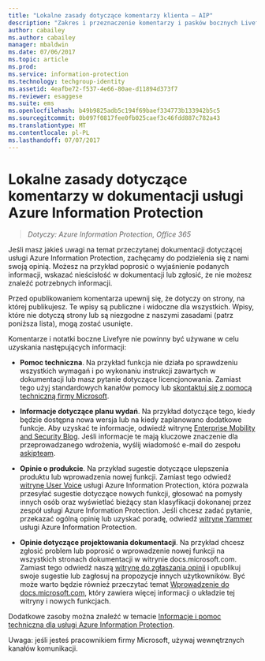 ```yaml
---
title: "Lokalne zasady dotyczące komentarzy klienta — AIP"
description: "Zakres i przeznaczenie komentarzy i pasków bocznych Livefyre dla dokumentacji usługi Azure Information Protection."
author: cabailey
ms.author: cabailey
manager: mbaldwin
ms.date: 07/06/2017
ms.topic: article
ms.prod: 
ms.service: information-protection
ms.technology: techgroup-identity
ms.assetid: 4eafbe72-f537-4e66-80ae-d11894d373f7
ms.reviewer: esaggese
ms.suite: ems
ms.openlocfilehash: b49b9825adb5c194f69baef334773b133942b5c5
ms.sourcegitcommit: 0b097f0817fee0fb025caef3c46fdd887c782a43
ms.translationtype: MT
ms.contentlocale: pl-PL
ms.lasthandoff: 07/07/2017
---
```

# <a name="house-rules-for-comments-on-the-azure-information-protection-documentation"></a>Lokalne zasady dotyczące komentarzy w dokumentacji usługi Azure Information Protection

>*Dotyczy: Azure Information Protection, Office 365*

Jeśli masz jakieś uwagi na temat przeczytanej dokumentacji dotyczącej usługi Azure Information Protection, zachęcamy do podzielenia się z nami swoją opinią. Możesz na przykład poprosić o wyjaśnienie podanych informacji, wskazać nieścisłość w dokumentacji lub zgłosić, że nie możesz znaleźć potrzebnych informacji. 

Przed opublikowaniem komentarza upewnij się, że dotyczy on strony, na której publikujesz. Te wpisy są publiczne i widoczne dla wszystkich. Wpisy, które nie dotyczą strony lub są niezgodne z naszymi zasadami (patrz poniższa lista), mogą zostać usunięte.
 
Komentarze i notatki boczne Livefyre nie powinny być używane w celu uzyskania następujących informacji:
 
- **Pomoc techniczna**. Na przykład funkcja nie działa po sprawdzeniu wszystkich wymagań i po wykonaniu instrukcji zawartych w dokumentacji lub masz pytanie dotyczące licencjonowania. Zamiast tego użyj standardowych kanałów pomocy lub [skontaktuj się z pomocą techniczną firmy Microsoft](./get-started/information-support.md#to-contact-microsoft-support).

- **Informacje dotyczące planu wydań**. Na przykład dotyczące tego, kiedy będzie dostępna nowa wersja lub na kiedy zaplanowano dodatkowe funkcje. Aby uzyskać te informacje, odwiedź witrynę [Enterprise Mobility and Security Blog](https://blogs.technet.microsoft.com/enterprisemobility/?product=azure-information-protection,azure-rights-management-services). Jeśli informacje te mają kluczowe znaczenie dla przeprowadzanego wdrożenia, wyślij wiadomość e-mail do zespołu [askipteam](mailto:%20askipteam@microsoft.com).

- **Opinie o produkcie**. Na przykład sugestie dotyczące ulepszenia produktu lub wprowadzenia nowej funkcji. Zamiast tego odwiedź [witrynę User Voice](https://msip.uservoice.com) usługi Azure Information Protection, która pozwala przesyłać sugestie dotyczące nowych funkcji, głosować na pomysły innych osób oraz wyświetlać bieżący stan klasyfikacji dokonanej przez zespół usługi Azure Information Protection. Jeśli chcesz zadać pytanie, przekazać ogólną opinię lub uzyskać poradę, odwiedź [witrynę Yammer](https://www.yammer.com/AskIPTeam) usługi Azure Information Protection. 

- **Opinie dotyczące projektowania dokumentacji**. Na przykład chcesz zgłosić problem lub poprosić o wprowadzenie nowej funkcji na wszystkich stronach dokumentacji w witrynie docs.microsoft.com. Zamiast tego odwiedź naszą [witrynę do zgłaszania opinii](https://msdocs.uservoice.com/forums/364242-general-site-feedback) i opublikuj swoje sugestie lub zagłosuj na propozycje innych użytkowników. Być może warto będzie również przeczytać temat [Wprowadzenie do docs.microsoft.com](/teamblog/introducing-docs-microsoft-com/), który zawiera więcej informacji o układzie tej witryny i nowych funkcjach.

Dodatkowe zasoby można znaleźć w temacie [Informacje i pomoc techniczna dla usługi Azure Information Protection](./get-started/information-support.md). 

Uwaga: jeśli jesteś pracownikiem firmy Microsoft, używaj wewnętrznych kanałów komunikacji.

